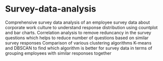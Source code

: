 # Survey-data-analysis
Comprehensive survey data analysis of an employee survey data about corporate work culture to understand response distribution using countplot and bar charts. 
Correlation analysis to remove reduncancy in the survey questions which helps to reduce number of questions based on similar survey responses 
Comparison of various clustering algorithms K-means and DBSCAN to find which algorithm is better for survey data in terms of grouping employees with similar responses together

